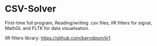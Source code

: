 # CSV-Solver
First-time full program, Reading/writing .csv files, IIR filters for signal, MathGL and FLTK for data visualisation.

IIR filters library:
https://github.com/berndporr/iir1
